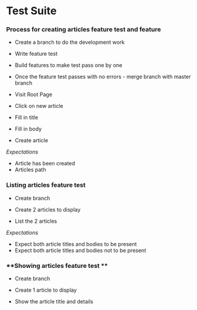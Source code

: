 # Test Suite

### **Process for creating articles feature test and feature**

- Create a branch to do the development work
- Write feature test
- Build features to make test pass one by one
- Once the feature test passes with no errors - merge branch with master branch


- Visit Root Page
- Click on new article
- Fill in title
- Fill in body
- Create article

*Expectations*
- Article has been created
- Articles path


### **Listing articles feature test**
- Create branch
- Create 2 articles to display

- List the 2 articles

*Expectations*
- Expect both article titles and bodies to be present
- Expect both article titles and bodies not to be present

### **Showing articles feature test **
- Create branch
- Create 1 article to display

- Show the article title and details